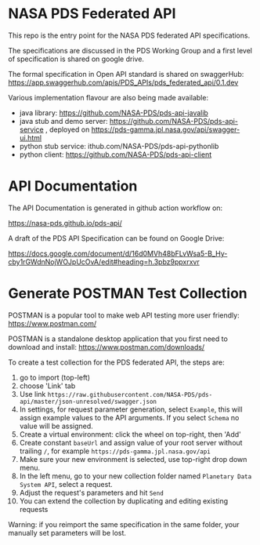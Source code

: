 # NASA PDS Federated API
This repo is the entry point for the NASA PDS federated API specifications.

The specifications are discussed in the PDS Working Group and a first level of specification is shared on google drive.

The formal specification in Open API standard is shared on swaggerHub: https://app.swaggerhub.com/apis/PDS_APIs/pds_federated_api/0.1.dev

Various implementation flavour are also being made available:
- java library: https://github.com/NASA-PDS/pds-api-javalib
- java stub and demo server: https://github.com/NASA-PDS/pds-api-service , deployed on https://pds-gamma.jpl.nasa.gov/api/swagger-ui.html
- python stub service: ithub.com/NASA-PDS/pds-api-pythonlib
- python client: https://github.com/NASA-PDS/pds-api-client

# API Documentation 

The API Documentation is generated in github action workflow on:

https://nasa-pds.github.io/pds-api/

A draft of the PDS API Specification can be found on Google Drive:

https://docs.google.com/document/d/16d0MVh48bFLvWsa5-B_Hy-cby1rGWdnNojWOJpUcOvA/edit#heading=h.3pbz9ppxrxvr 


# Generate POSTMAN Test Collection

POSTMAN is a popular tool to make web API testing more user friendly: https://www.postman.com/

POSTMAN is a standalone desktop application that you first need to download and install: https://www.postman.com/downloads/

To create a test collection for the PDS federated API, the steps are:

  1. go to import (top-left)
  2. choose 'Link' tab
  3. Use link `https://raw.githubusercontent.com/NASA-PDS/pds-api/master/json-unresolved/swagger.json`
  4. In settings, for request parameter generation, select `Example`, this will assign example values to the API arguments. If you select `Schema` no value will be assigned.
  5. Create a virtual environment: click the wheel on top-right, then 'Add'
  6. Create constant `baseUrl` and assign value of your root server without trailing `/`, for example `https://pds-gamma.jpl.nasa.gov/api`
  7. Make sure your new environment is selected, use top-right drop down menu.
  8. In the left menu, go to your new collection folder named `Planetary Data System API`, select a request.
  9. Adjust the request's parameters and hit `Send`
  10. You can extend the collection by duplicating and editing existing requests
 

Warning: if you reimport the same specification in the same folder, your manually set parameters will be lost.









